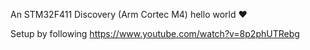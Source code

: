 An STM32F411 Discovery (Arm Cortec M4) hello world :heart:

Setup by following https://www.youtube.com/watch?v=8p2phUTRebg

